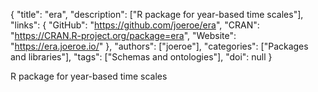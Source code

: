 {
  "title": "era",
  "description": ["R package for year-based time scales"],
  "links": {
    "GitHub": "https://github.com/joeroe/era",
    "CRAN": "https://CRAN.R-project.org/package=era",
    "Website": "https://era.joeroe.io/"
  },
  "authors": ["joeroe"],
  "categories": ["Packages and libraries"],
  "tags": ["Schemas and ontologies"],
  "doi": null
}

<!-- Generated by csv2md.R – do not edit by hand -->

R package for year-based time scales